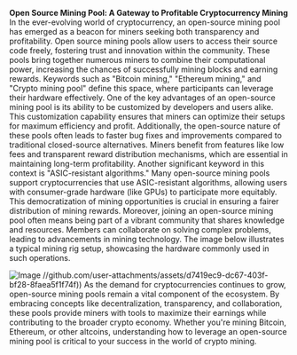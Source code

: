 **Open Source Mining Pool: A Gateway to Profitable Cryptocurrency Mining**
In the ever-evolving world of cryptocurrency, an open-source mining pool has emerged as a beacon for miners seeking both transparency and profitability. Open source mining pools allow users to access their source code freely, fostering trust and innovation within the community. These pools bring together numerous miners to combine their computational power, increasing the chances of successfully mining blocks and earning rewards. Keywords such as "Bitcoin mining," "Ethereum mining," and "Crypto mining pool" define this space, where participants can leverage their hardware effectively.
One of the key advantages of an open-source mining pool is its ability to be customized by developers and users alike. This customization capability ensures that miners can optimize their setups for maximum efficiency and profit. Additionally, the open-source nature of these pools often leads to faster bug fixes and improvements compared to traditional closed-source alternatives. Miners benefit from features like low fees and transparent reward distribution mechanisms, which are essential in maintaining long-term profitability. 
Another significant keyword in this context is "ASIC-resistant algorithms." Many open-source mining pools support cryptocurrencies that use ASIC-resistant algorithms, allowing users with consumer-grade hardware (like GPUs) to participate more equitably. This democratization of mining opportunities is crucial in ensuring a fairer distribution of mining rewards. 
Moreover, joining an open-source mining pool often means being part of a vibrant community that shares knowledge and resources. Members can collaborate on solving complex problems, leading to advancements in mining technology. The image below illustrates a typical mining rig setup, showcasing the hardware commonly used in such operations.

![Image](https://github.com/user-attachments/assets/d7419ec9-dc67-403f-bf28-8faea5f1f74f)
 //github.com/user-attachments/assets/d7419ec9-dc67-403f-bf28-8faea5f1f74f))
As the demand for cryptocurrencies continues to grow, open-source mining pools remain a vital component of the ecosystem. By embracing concepts like decentralization, transparency, and collaboration, these pools provide miners with tools to maximize their earnings while contributing to the broader crypto economy. Whether you're mining Bitcoin, Ethereum, or other altcoins, understanding how to leverage an open-source mining pool is critical to your success in the world of crypto mining.

